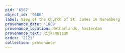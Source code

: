 ```yaml
---
pid: '6567'
object_id: '9606'
label: View of the Church of St. James in Nuremberg
provenance_date: '1889'
provenance_location: Netherlands, Amsterdam
provenance_text: Rijksmuseum
order: '2121'
collection: provenance
---
```

